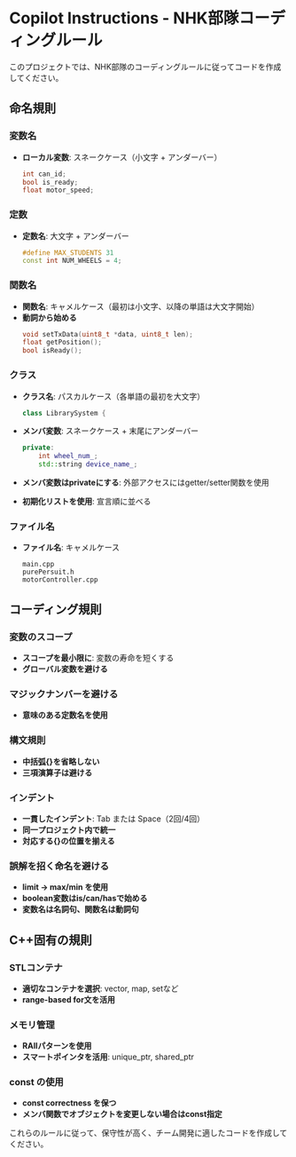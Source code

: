 # Copilot Instructions - NHK部隊コーディングルール

このプロジェクトでは、NHK部隊のコーディングルールに従ってコードを作成してください。

## 命名規則

### 変数名
- **ローカル変数**: スネークケース（小文字 + アンダーバー）
  ```cpp
  int can_id;
  bool is_ready;
  float motor_speed;
  ```

### 定数
- **定数名**: 大文字 + アンダーバー
  ```cpp
  #define MAX_STUDENTS 31
  const int NUM_WHEELS = 4;
  ```

### 関数名
- **関数名**: キャメルケース（最初は小文字、以降の単語は大文字開始）
- **動詞から始める**
  ```cpp
  void setTxData(uint8_t *data, uint8_t len);
  float getPosition();
  bool isReady();
  ```

### クラス
- **クラス名**: パスカルケース（各単語の最初を大文字）
  ```cpp
  class LibrarySystem {
  ```

- **メンバ変数**: スネークケース + 末尾にアンダーバー
  ```cpp
  private:
      int wheel_num_;
      std::string device_name_;
  ```

- **メンバ変数はprivateにする**: 外部アクセスにはgetter/setter関数を使用
- **初期化リストを使用**: 宣言順に並べる

### ファイル名
- **ファイル名**: キャメルケース
  ```
  main.cpp
  purePersuit.h
  motorController.cpp
  ```

## コーディング規則

### 変数のスコープ
- **スコープを最小限に**: 変数の寿命を短くする
- **グローバル変数を避ける**

### マジックナンバーを避ける
- **意味のある定数名を使用**

### 構文規則
- **中括弧{}を省略しない**
- **三項演算子は避ける**

### インデント
- **一貫したインデント**: Tab または Space（2回/4回）
- **同一プロジェクト内で統一**
- **対応する{}の位置を揃える**

### 誤解を招く命名を避ける
- **limit → max/min を使用**
- **boolean変数はis/can/hasで始める**
- **変数名は名詞句、関数名は動詞句**

## C++固有の規則

### STLコンテナ
- **適切なコンテナを選択**: vector, map, setなど
- **range-based for文を活用**

### メモリ管理
- **RAIIパターンを使用**
- **スマートポインタを活用**: unique_ptr, shared_ptr

### const の使用
- **const correctness を保つ**
- **メンバ関数でオブジェクトを変更しない場合はconst指定**

これらのルールに従って、保守性が高く、チーム開発に適したコードを作成してください。
